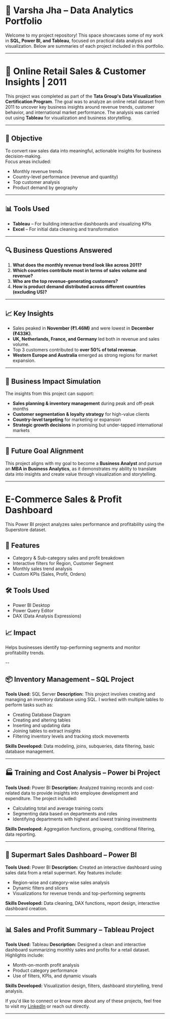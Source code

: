 
# 💼 Varsha Jha – Data Analytics Portfolio

Welcome to my project repository! This space showcases some of my work in **SQL, Power BI, and Tableau**, focused on practical data analysis and visualization. Below are summaries of each project included in this portfolio.

---
# 🛒 Online Retail Sales & Customer Insights | 2011

This project was completed as part of the **Tata Group's Data Visualization Certification Program**. The goal was to analyze an online retail dataset from 2011 to uncover key business insights around revenue trends, customer behavior, and international market performance. The analysis was carried out using **Tableau** for visualization and business storytelling.

---

## 📌 Objective

To convert raw sales data into meaningful, actionable insights for business decision-making.  
Focus areas included:

- Monthly revenue trends
- Country-level performance (revenue and quantity)
- Top customer analysis
- Product demand by geography

---

## 📊 Tools Used

- **Tableau** – For building interactive dashboards and visualizing KPIs
- **Excel** – For initial data cleaning and transformation

---

## 🔍 Business Questions Answered

1. **What does the monthly revenue trend look like across 2011?**
2. **Which countries contribute most in terms of sales volume and revenue?**
3. **Who are the top revenue-generating customers?**
4. **How is product demand distributed across different countries (excluding US)?**

---

## 📈 Key Insights

- Sales peaked in **November (₹1.46M)** and were lowest in **December (₹433K)**.
- **UK, Netherlands, France, and Germany** led both in revenue and sales volume.
- Top 3 customers contributed to **over 50% of total revenue**.
- **Western Europe and Australia** emerged as strong regions for market expansion.

---

## 📌 Business Impact Simulation

The insights from this project can support:

- **Sales planning & inventory management** during peak and off-peak months
- **Customer segmentation & loyalty strategy** for high-value clients
- **Country-level targeting** for marketing or expansion
- **Strategic growth decisions** in promising but under-tapped international markets

---

## 🎯 Future Goal Alignment

This project aligns with my goal to become a **Business Analyst** and pursue an **MBA in Business Analytics**, as it demonstrates my ability to translate data into insights and create value through visualization and storytelling.

---

# E-Commerce Sales & Profit Dashboard

This Power BI project analyzes sales performance and profitability using the Superstore dataset.

## 🚀 Features
- Category & Sub-category sales and profit breakdown
- Interactive filters for Region, Customer Segment
- Monthly sales trend analysis
- Custom KPIs (Sales, Profit, Orders)

## 🛠 Tools Used
- Power BI Desktop
- Power Query Editor
- DAX (Data Analysis Expressions)

## 📈 Impact
Helps businesses identify top-performing segments and monitor profitability trends.

--

## 📦 Inventory Management – SQL Project

**Tools Used:** SQL Server
**Description:**
This project involves creating and managing an inventory database using SQL. I worked with multiple tables to perform tasks such as:

* Creating Database Diagram
* Creating and altering tables
* Inserting and updating data
* Joining tables to extract insights
* Filtering inventory levels and tracking stock movements

**Skills Developed:** Data modeling, joins, subqueries, data filtering, basic database management.

---

## 🏭 Training and Cost Analysis – Power bi Project

**Tools Used:** Power BI
**Description:**
Analyzed training records and cost-related data to provide insights into employee development and expenditure. The project included:

* Calculating total and average training costs
* Segmenting data based on departments and roles
* Identifying departments with highest and lowest training investments

**Skills Developed:** Aggregation functions, grouping, conditional filtering, data reporting.

---

## 🛒 Supermart Sales Dashboard – Power BI

**Tools Used:** Power BI
**Description:**
Created an interactive dashboard using sales data from a retail supermart. Key features include:

* Region-wise and category-wise sales analysis
* Dynamic filters and slicers
* Visualizations for revenue trends and top-performing segments

**Skills Developed:** Data cleaning, DAX functions, report design, interactive dashboard creation.

---

## 📊 Sales and Profit Summary – Tableau Project

**Tools Used:** Tableau
**Description:**
Designed a clean and interactive dashboard summarizing monthly sales and profits for a retail dataset. Highlights include:

* Month-on-month profit analysis
* Product category performance
* Use of filters, KPIs, and dynamic visuals

**Skills Developed:** Visualization design, filters, dashboard storytelling, trend analysis.


If you'd like to connect or know more about any of these projects, feel free to visit my 
[LinkedIn](https://www.linkedin.com/in/varsha-jha-482567275?utm_source=share&utm_campaign=share_via&utm_content=profile&utm_medium=android_app) or reach out directly.

---
